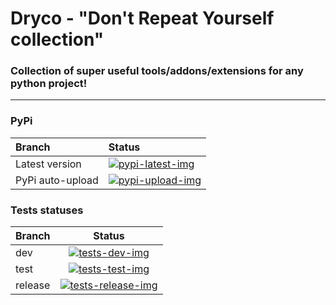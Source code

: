 # Dryco - "Don't Repeat Yourself collection"

### Collection of super useful tools/addons/extensions for any python project!

---


### PyPi
| Branch           | Status                                |
|:-----------------|:--------------------------------------|
| Latest version   | [![pypi-latest-img]][pypi-latest-src] |
| PyPi auto-upload | [![pypi-upload-img]][pypi-upload-src] |


### Tests statuses
| Branch  |              Status               |
|:--------|:---------------------------------:|
| dev     |   [![tests-dev-img]][tests-src]   |
| test    |  [![tests-test-img]][tests-src]   |
| release | [![tests-release-img]][tests-src] |



<!-- Images -->
[tests-dev-img]: https://github.com/v1a0/dryco/actions/workflows/all_tests.yml/badge.svg?branch=dev&event=push
[tests-test-img]: https://github.com/v1a0/dryco/actions/workflows/all_tests.yml/badge.svg?branch=test&event=push
[tests-release-img]: https://github.com/v1a0/dryco/actions/workflows/all_tests.yml/badge.svg?branch=release&event=push
[pypi-latest-img]: https://img.shields.io/pypi/v/dryco.svg
[pypi-upload-img]: https://github.com/v1a0/dryco/actions/workflows/pypi_publish.yml/badge.svg

<!-- Sources -->
[tests-src]: https://github.com/v1a0/dryco/actions/workflows/all_tests.yml
[pypi-latest-src]: https://pypi.org/project/dryco/
[pypi-upload-src]: https://github.com/v1a0/dryco/actions/workflows/pypi_publish.yml